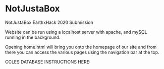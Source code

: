 # NotJustaBox
NotJustaBox EarthxHack 2020 Submission

Website can be run using a localhost server with apache, and mySQL running in the background.

Opening home.html will bring you onto the homepage of our site and from there you can access the various pages using the navigation bar at the top.

COLES DATABASE INSTRUCTIONS HERE:

